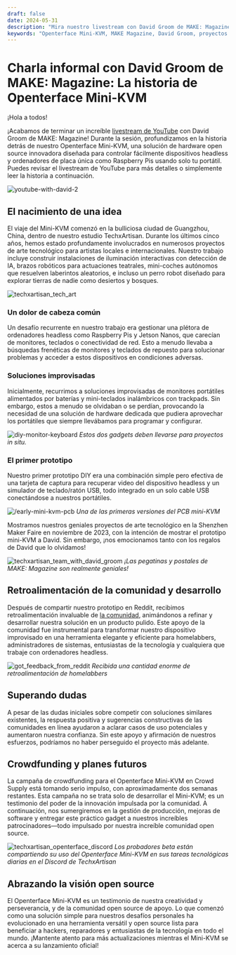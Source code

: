 ```yaml
---
draft: false
date: 2024-05-31
description: "Mira nuestro livestream con David Groom de MAKE: Magazine mientras discutimos la historia de los orígenes de Openterface Mini-KVM, desde proyectos de arte tecnológico hasta desarrollo impulsado por la comunidad, y nuestro viaje creando una solución open source para la gestión de dispositivos headless."
keywords: "Openterface Mini-KVM, MAKE Magazine, David Groom, proyectos de arte tecnológico, hardware open source, control de ordenador headless, gestión Raspberry Pi, estudio TechxArtisan, comunidad maker, campaña crowdfunding, electrónica DIY, desarrollo hardware, entrevista livestream"
---
```


# Charla informal con David Groom de MAKE: Magazine: La historia de Openterface Mini-KVM

¡Hola a todos!

¡Acabamos de terminar un increíble [livestream de YouTube](https://www.youtube.com/live/lwitzvmxsgc?si=s9a1t5_Sce5v22e1) con David Groom de MAKE: Magazine! Durante la sesión, profundizamos en la historia detrás de nuestro Openterface Mini-KVM, una solución de hardware open source innovadora diseñada para controlar fácilmente dispositivos headless y ordenadores de placa única como Raspberry Pis usando solo tu portátil. Puedes revisar el livestream de YouTube para más detalles o simplemente leer la historia a continuación.

![youtube-with-david-2](https://www.crowdsupply.com/img/2b83/081f1376-b266-4e83-b1af-5628dbe62b83/youtube-with-david_jpg_gallery-lg.jpg)

## El nacimiento de una idea

El viaje del Mini-KVM comenzó en la bulliciosa ciudad de Guangzhou, China, dentro de nuestro estudio TechxArtisan. Durante los últimos cinco años, hemos estado profundamente involucrados en numerosos proyectos de arte tecnológico para artistas locales e internacionales. Nuestro trabajo incluye construir instalaciones de iluminación interactivas con detección de IA, brazos robóticos para actuaciones teatrales, mini-coches autónomos que resuelven laberintos aleatorios, e incluso un perro robot diseñado para explorar tierras de nadie como desiertos y bosques.

![techxartisan_tech_art](https://www.crowdsupply.com/img/bce8/9c580077-993a-42b2-b781-a30d34acbce8/techxartisan-tech-art_jpg_gallery-lg.jpg)

### Un dolor de cabeza común
Un desafío recurrente en nuestro trabajo era gestionar una plétora de ordenadores headless como Raspberry Pis y Jetson Nanos, que carecían de monitores, teclados o conectividad de red. Esto a menudo llevaba a búsquedas frenéticas de monitores y teclados de repuesto para solucionar problemas y acceder a estos dispositivos en condiciones adversas.

### Soluciones improvisadas
Inicialmente, recurrimos a soluciones improvisadas de monitores portátiles alimentados por baterías y mini-teclados inalámbricos con trackpads. Sin embargo, estos a menudo se olvidaban o se perdían, provocando la necesidad de una solución de hardware dedicada que pudiera aprovechar los portátiles que siempre llevábamos para programar y configurar.

![diy-monitor-keyboard](https://www.crowdsupply.com/img/2efd/4459eff9-2d01-4552-ac91-a1941ed82efd/diy-monitor-keyboard_jpg_gallery-lg.jpg)
*Estos dos gadgets deben llevarse para proyectos in situ.*

### El primer prototipo
Nuestro primer prototipo DIY era una combinación simple pero efectiva de una tarjeta de captura para recuperar video del dispositivo headless y un simulador de teclado/ratón USB, todo integrado en un solo cable USB conectándose a nuestros portátiles.

![/early-mini-kvm-pcb](https://www.crowdsupply.com/img/1f7e/fb91d879-dee7-45cc-bbdc-dc3ea5731f7e/early-mini-kvm-pcb_jpg_gallery-lg.jpg)
*Una de las primeras versiones del PCB mini-KVM*

Mostramos nuestros geniales proyectos de arte tecnológico en la Shenzhen Maker Faire en noviembre de 2023, con la intención de mostrar el prototipo mini-KVM a David. Sin embargo, ¡nos emocionamos tanto con los regalos de David que lo olvidamos!

![techxartisan_team_with_david_groom](https://www.crowdsupply.com/img/bc4e/17bdcc6e-0a34-4f2f-bf64-fee0b8d6bc4e/techxartisan-team-with-david-groom_jpg_gallery-lg.jpg)
*¡Las pegatinas y postales de MAKE: Magazine son realmente geniales!*

## Retroalimentación de la comunidad y desarrollo
Después de compartir nuestro prototipo en Reddit, recibimos retroalimentación invaluable de [la comunidad](http://openterface.com/community/#community-contributors), animándonos a refinar y desarrollar nuestra solución en un producto pulido. Este apoyo de la comunidad fue instrumental para transformar nuestro dispositivo improvisado en una herramienta elegante y eficiente para homelabbers, administradores de sistemas, entusiastas de la tecnología y cualquiera que trabaje con ordenadores headless.

![got_feedback_from_reddit](https://www.crowdsupply.com/img/b24b/e04dfa15-1e5b-4bfb-b97c-acdba784b24b/got-feedback-from-reddit_jpg_gallery-lg.jpg)
*Recibida una cantidad enorme de retroalimentación de homelabbers*

## Superando dudas
A pesar de las dudas iniciales sobre competir con soluciones similares existentes, la respuesta positiva y sugerencias constructivas de las comunidades en línea ayudaron a aclarar casos de uso potenciales y aumentaron nuestra confianza. Sin este apoyo y afirmación de nuestros esfuerzos, podríamos no haber perseguido el proyecto más adelante.

## Crowdfunding y planes futuros
La campaña de crowdfunding para el Openterface Mini-KVM en Crowd Supply está tomando serio impulso, con aproximadamente dos semanas restantes. Esta campaña no se trata solo de desarrollar el Mini-KVM; es un testimonio del poder de la innovación impulsada por la comunidad. A continuación, nos sumergiremos en la gestión de producción, mejoras de software y entregar este práctico gadget a nuestros increíbles patrocinadores—todo impulsado por nuestra increíble comunidad open source.

![techxartisan_openterface_discord](https://www.crowdsupply.com/img/8d7a/58e213e7-7a81-47b4-9d6b-69be3c698d7a/techxartisan-openterface-discord_jpg_gallery-lg.jpg)
*Los probadores beta están compartiendo su uso del Openterface Mini-KVM en sus tareas tecnológicas diarias en el Discord de TechxArtisan*

## Abrazando la visión open source

El Openterface Mini-KVM es un testimonio de nuestra creatividad y perseverancia, y de la comunidad open source de apoyo. Lo que comenzó como una solución simple para nuestros desafíos personales ha evolucionado en una herramienta versátil y open source lista para beneficiar a hackers, reparadores y entusiastas de la tecnología en todo el mundo. ¡Mantente atento para más actualizaciones mientras el Mini-KVM se acerca a su lanzamiento oficial!
